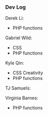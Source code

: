 ### Dev Log
Derek Li:
- PHP functions

Gabriel Wild:
- CSS
- PHP functions

Kyle Qin:
- CSS Creativity
- PHP functions

TJ Samuels:

Virginia Barnes:
- PHP functions


